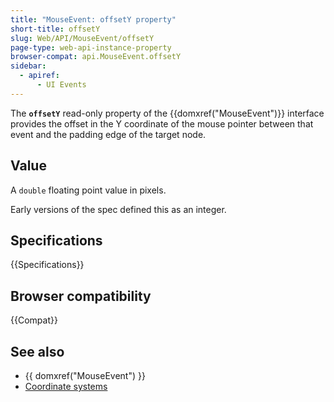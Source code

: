 ```yaml
---
title: "MouseEvent: offsetY property"
short-title: offsetY
slug: Web/API/MouseEvent/offsetY
page-type: web-api-instance-property
browser-compat: api.MouseEvent.offsetY
sidebar:
  - apiref:
      - UI Events
---
```


The **`offsetY`** read-only property of the {{domxref("MouseEvent")}} interface provides the offset in the Y coordinate of the mouse pointer between that event and the padding edge of the target node.

## Value

A `double` floating point value in pixels.

Early versions of the spec defined this as an integer.

## Specifications

{{Specifications}}

## Browser compatibility

{{Compat}}

## See also

- {{ domxref("MouseEvent") }}
- [Coordinate systems](/en-US/docs/Web/CSS/CSSOM_view/Coordinate_systems)
